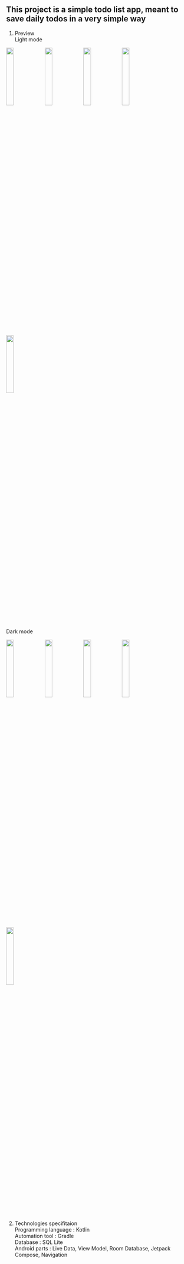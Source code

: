 ## This project is a simple todo list app, meant to save daily todos in a very simple way

1. Preview  
 Light mode
<p align="left">
<img src="https://drive.google.com/uc?id=1DmICR20HEgh2NOJlUY0dzw3NQtrFadJ-" width="20%" height="20%">
<img src="https://drive.google.com/uc?id=1J7iwhU4FnOJr-7o6DnY_Recr1F0DkvpJ" width="20%" height="20%">
<img src="https://drive.google.com/uc?id=1YOKykd-FK5-SFLZkhF4rHp5J9ImDEUI7" width="20%" height="20%">
<img src="https://drive.google.com/uc?id=1FcTTcR49w1S8C9XOBUy5l8ZWm3Yn7dKa" width="20%" height="20%">
<img src="https://drive.google.com/uc?id=11dC-HTnWT6vSVZxB-VDrokmbAG9YJ8uf" width="20%" height="20%">
</p>  
  
   Dark mode
<p align="left">
<img src="https://drive.google.com/uc?id=1m4GV19lv8DJKilrWx0gKz7KBT83c_cqS" width="20%" height="20%">
<img src="https://drive.google.com/uc?id=1geMDru3INmc_06qHRZZAS9TYHBH4EOAo" width="20%" height="20%">
<img src="https://drive.google.com/uc?id=1CromvRHjVj2LJtZgclZm5E-e84zRB7qD" width="20%" height="20%">
<img src="https://drive.google.com/uc?id=1-BSm-JjhLCKAgmQG_jNwzQvKLVUSIKzm" width="20%" height="20%">
<img src="https://drive.google.com/uc?id=1c97TOS8v5ThsWOtol7WHpn9gmqQvvwj7" width="20%" height="20%">
</p>

2. Technologies specifitaion  
  Programming language : Kotlin  
  Automation tool : Gradle  
  Database : SQL Lite  
  Android parts : Live Data, View Model, Room Database, Jetpack Compose, Navigation
